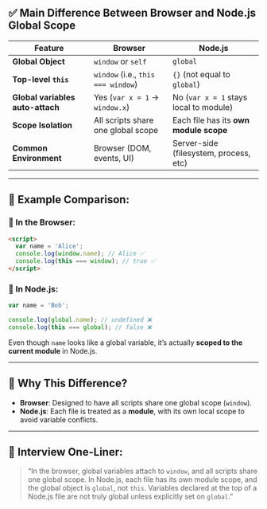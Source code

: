 ## ✅ Main Difference Between Browser and Node.js Global Scope

| Feature                          | Browser                            | Node.js                                |
| -------------------------------- | ---------------------------------- | -------------------------------------- |
| **Global Object**                | `window` or `self`                 | `global`                               |
| **Top-level `this`**             | `window` (i.e., `this === window`) | `{}` (not equal to `global`)           |
| **Global variables auto-attach** | Yes (`var x = 1` → `window.x`)     | No (`var x = 1` stays local to module) |
| **Scope Isolation**              | All scripts share one global scope | Each file has its **own module scope** |
| **Common Environment**           | Browser (DOM, events, UI)          | Server-side (filesystem, process, etc) |

---

## 🧪 Example Comparison:

### 🔹 In the **Browser**:

```html
<script>
  var name = 'Alice';
  console.log(window.name); // Alice ✅
  console.log(this === window); // true ✅
</script>
```

### 🔹 In **Node.js**:

```js
var name = 'Bob';

console.log(global.name); // undefined ❌
console.log(this === global); // false ❌
```

Even though `name` looks like a global variable, it’s actually **scoped to the current module** in Node.js.

---

## 🧠 Why This Difference?

* **Browser**: Designed to have all scripts share one global scope (`window`).
* **Node.js**: Each file is treated as a **module**, with its own local scope to avoid variable conflicts.

---

## 🧠 Interview One-Liner:

> “In the browser, global variables attach to `window`, and all scripts share one global scope. In Node.js, each file has its own module scope, and the global object is `global`, not `this`. Variables declared at the top of a Node.js file are not truly global unless explicitly set on `global`.”
